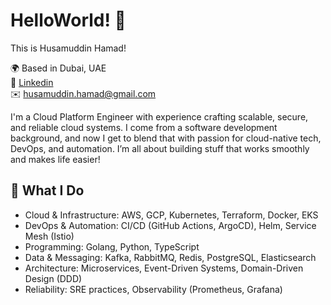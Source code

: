 # HelloWorld! 👋

This is Husamuddin Hamad!

🌍 Based in Dubai, UAE<br />
🔗 [Linkedin](https://linkedin.com/in/husamuddin)<br />
✉️ [husamuddin.hamad@gmail.com](mailto:husamuddin.hamad@gmail.com)<br />


I'm a Cloud Platform Engineer with experience crafting scalable, secure, and reliable cloud systems.
I come from a software development background, and now I get to blend that with passion for cloud-native tech, DevOps, and automation. I’m all about building stuff that works smoothly and makes life easier!

## 🔧 What I Do
- Cloud & Infrastructure: AWS, GCP, Kubernetes, Terraform, Docker, EKS
- DevOps & Automation: CI/CD (GitHub Actions, ArgoCD), Helm, Service Mesh (Istio)
- Programming: Golang, Python, TypeScript
- Data & Messaging: Kafka, RabbitMQ, Redis, PostgreSQL, Elasticsearch
- Architecture: Microservices, Event-Driven Systems, Domain-Driven Design (DDD)
- Reliability: SRE practices, Observability (Prometheus, Grafana)
